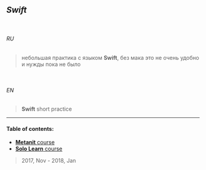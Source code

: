 ## _Swift_


<br>

###### *RU*

> небольшая практика с языком **Swift**, без мака это не очень удобно и нужды пока не было


<br>

###### *EN*


> **Swift** short practice

___


#### Table of contents:

+ [**Metanit** course](metanit/ "2019 March")
+ [**Solo Learn** course](sololearn/ "2019 March")


> 2017, Nov - 2018, Jan


